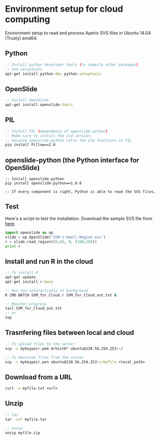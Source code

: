 <h1>Environment setup for cloud computing</h1>
<p>Environment setup to read and process Aperio SVS files in Ubuntu 14.04 (Trusty) amd64.</p>

<h2>Python</h2>

```bat
:: Install python developer tools (to compile other packages)
:: and setuptools
apt-get install python-dev python-setuptools
```

<h2>OpenSlide</h2>

```bat
:: Install OpenSlide
apt-get install openslide-tools
```

<h2>PIL</h2>

```bat
:: Install PIL (dependency of openslide-python)
:: Make sure to install the old version, 
:: because openslide-python calls the old functions in PIL
pip install Pillow==2.0
```

<h2>openslide-python (the Python interface for OpenSlide)</h2>

```
:: Install openslide-python
pip install openslide-python==1.0.0

:: If every component is right, Python is able to read the SVS files.
```

<h2>Test</h2>
<p>Here's a script to test the installation. Download the sample SVS file from <a href="http://openslide.cs.cmu.edu/download/openslide-testdata/Aperio/CMU-1-Small-Region.svs">here</a>.</p>

```python
import openslide as op
slide = op.OpenSlide('CUM-1-Small-Region.svs')
r = slide.read_region((0,0), 0, (100,100))
print r
```

<h2>Install and run R in the cloud</h2>

```bat
:: To install R
apt-get update
apt-get install r-base

:: Run non-interactively in background
R CMD BATCH SVM_for_Cloud.r SVM_for_Cloud_out.txt &

:: Monitor progress
tail SVM_for_Cloud_out.txt
:: or
top
```

<h2>Trasnfering files between local and cloud</h2>

```bat
:: To upload files to the server
scp -i mykeypair.pem mrhist0* ubuntu@130.56.254.253:~/

:: To download files from the server
scp -i mykeypair.pen ubuntu@130.56.254.253:~/myfile <local_path>
```

<h2>Download from a URL</h2>

```bat
curl -o myfile.txt <url>
```

<h2>Unzip</h2>

```bat
:: tar
tar -vxf myfile.tar

:: unzip
unzip myfile.zip
```
